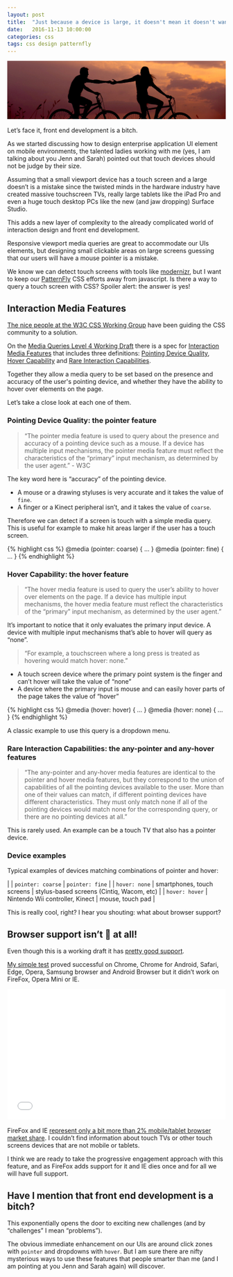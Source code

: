 ```yaml
---
layout: post
title:  "Just because a device is large, it doesn't mean it doesn't want to be touched"
date:   2016-11-13 10:00:00
categories: css
tags: css design patternfly
---
```




![Touch screens media query](/img/touch/touch.jpg)

Let’s face it, front end development is a bitch.

As we started discussing how to design enterprise application UI element on mobile environments, the talented ladies working with me (yes, I am talking about you Jenn and Sarah) pointed out that touch devices should not be judge by their size.

Assuming that a small viewport device has a touch screen and a large doesn’t is a mistake since the twisted minds in the hardware industry have created massive touchscreen TVs, really large tablets like the iPad Pro and even a huge touch desktop PCs like the new (and jaw dropping) Surface Studio.

This adds a new layer of complexity to the already complicated world of interaction design and front end development.

Responsive viewport media queries are great to accommodate our UIs elements, but designing small clickable areas on large screens guessing that our users will have a mouse pointer is a mistake.

We know we can detect touch screens with tools like [modernizr](https://modernizr.com/), but I want to keep our [PatternFly](http://www.patternfly.org/) CSS efforts away from javascript. Is there a way to query a touch screen with CSS? Spoiler alert: the answer is yes!

## Interaction Media Features

[The nice people at the W3C CSS Working Group](https://www.w3.org/Style/CSS/members.en.php3) have been guiding the CSS community to a solution.

On the [Media Queries Level 4 Working Draft](https://drafts.csswg.org/mediaqueries/) there is a spec for [Interaction Media Features](https://drafts.csswg.org/mediaqueries/#mf-interaction) that includes three definitions: [Pointing Device Quality](https://drafts.csswg.org/mediaqueries/#pointer), [Hover Capability](https://drafts.csswg.org/mediaqueries/#hover) and [Rare Interaction Capabilities](https://drafts.csswg.org/mediaqueries/#any-input).

Together they allow a media query to be set based on the presence and accuracy of the user's pointing device, and whether they have the ability to hover over elements on the page.

Let’s take a close look at each one of them.

### Pointing Device Quality: the pointer feature

> “The pointer media feature is used to query about the presence and accuracy of a pointing device such as a mouse. If a device has multiple input mechanisms, the pointer media feature must reflect the characteristics of the “primary” input mechanism, as determined by the user agent.” - W3C

The key word here is “accuracy” of the pointing device.

* A mouse or a drawing styluses is very accurate and it takes the value of `fine`.
* A finger or a Kinect peripheral isn’t, and it takes the value of `coarse`.


Therefore we can detect if a screen is touch with a simple media query. This is useful for example to make hit areas larger if the user has a touch screen.

{% highlight css %}
@media (pointer: coarse) { ... }
@media (pointer: fine) { ... }
{% endhighlight %}


### Hover Capability: the hover feature

> “The hover media feature is used to query the user’s ability to hover over elements on the page. If a device has multiple input mechanisms, the hover media feature must reflect the characteristics of the “primary” input mechanism, as determined by the user agent.”

It’s important to notice that it only evaluates the primary input device. A device with multiple input mechanisms that’s able to hover will query as “none”.

> “For example, a touchscreen where a long press is treated as hovering would match hover: none.”

* A touch screen device where the primary point system is the finger and can’t hover will take the value of “none”
* A device where the primary input is mouse and can easily hover parts of the page takes the value of “hover”

{% highlight css %}
@media (hover: hover) { ... }
@media (hover: none) { ... }
{% endhighlight %}

A classic example to use this query is a dropdown menu.

### Rare Interaction Capabilities: the any-pointer and any-hover features

> “The any-pointer and any-hover media features are identical to the pointer and hover media features, but they correspond to the union of capabilities of all the pointing devices available to the user. More than one of their values can match, if different pointing devices have different characteristics. They must only match none if all of the pointing devices would match none for the corresponding query, or there are no pointing devices at all.”

This is rarely used. An example can be a touch TV that also has a pointer device.

### Device examples

Typical examples of devices matching combinations of pointer and hover:

|   | `pointer: coarse` | `pointer: fine` |
| `hover: none` | smartphones, touch screens | stylus-based screens (Cintiq, Wacom, etc) |
| `hover: hover` | Nintendo Wii controller, Kinect | mouse, touch pad |

This is really cool, right? I hear you shouting: what about browser support?

## Browser support isn’t :poop: at all!

Even though this is a working draft it has [pretty good support](http://caniuse.com/#feat=css-media-interaction).

[My simple test](http://codepen.io/andresgalante/pen/bBEJKg?editors=0100) proved successful on Chrome, Chrome for Android, Safari, Edge, Opera, Samsung browser and Android Browser but it didn’t work on FireFox, Opera Mini or IE.

<iframe height='300' scrolling='no' title='Touch screen test' src='//codepen.io/andresgalante/embed/bBEJKg/?height=300&theme-id=20015&default-tab=css,result&embed-version=2' frameborder='no' allowtransparency='true' allowfullscreen='true' style='width: 100%;'>
</iframe>

FireFox and IE [represent only a bit more than 2% mobile/tablet browser market share](https://www.netmarketshare.com/browser-market-share.aspx?qprid=0&qpcustomd=1). I couldn’t find information about touch TVs or other touch screens devices that are not mobile or tablets.

I think we are ready to take the progressive engagement approach with this feature, and as FireFox adds support for it and IE dies once and for all we will have full support.

## Have I mention that front end development is a bitch?

This exponentially opens the door to exciting new challenges (and by “challenges” I mean “problems”).

The obvious immediate enhancement on our UIs are around click zones with `pointer` and dropdowns with `hover`. But I am sure there are nifty mysterious ways to use these features that people smarter than me (and I am pointing at you Jenn and Sarah again) will discover.
